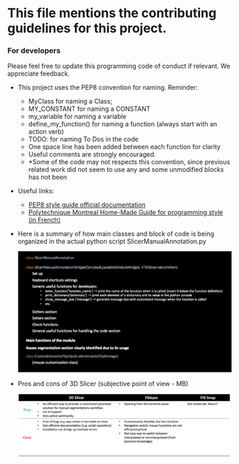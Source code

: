 # This file mentions the contributing guidelines for this project.

### For developers

Please feel free to update this programming code of conduct if relevant. We appreciate feedback.

* This project uses the PEP8 convention for naming. Reminder:

  * MyClass for naming a Class;
  * MY_CONSTANT for naming a CONSTANT
  * my_variable for naming a variable
  * define_my_function() for naming a function (always start with an action verb)
  * TODO: for naming To Dos in the code
  * One space line has been added between each function for clarity
  * Useful comments are strongly encouraged.
  * *Some of the code may not respects this convention, since previous related work did not seem to use any and some unmodified blocks has not been
* Useful links:

  * [PEP8 style guide official documentation](https://peps.python.org/pep-0008/)
  * [Polytechnique Montreal Home-Made Guide for programming style (in French)](https://github.com/INF1007-Gabarits/Guide-codage-python)
* Here is a summary of how main classes and block of code is being organized in the actual python script SlicerManualAnnotation.py

  ![1718853630037](image/README/1718853630037.png)
* Pros and cons of 3D Slicer (subjective point of view - MB)

  ![1718853695540](image/README/1718853695540.png)
